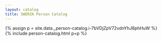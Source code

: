 ```yaml
---
layout: catalog
title: SWERIK Person Catalog
---
```

{% assign p = site.data._person-catalog.i-7bVDjZpV72vdnYhJ8phHuW %}
{% include person-catalog.html p=p %}

